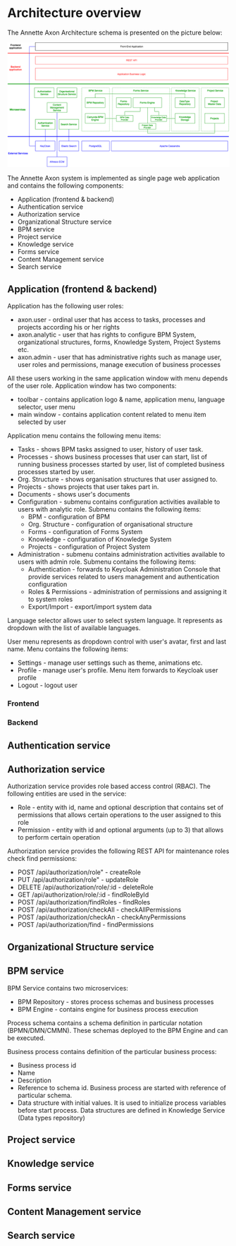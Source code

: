 # Architecture overview

The Annette Axon Architecture schema is presented on the picture below:

![Annette Axon Architecture schema](schema.png)

The Annette Axon system is implemented as single page web application and contains the following components:
* Application (frontend & backend)
* Authentication service
* Authorization service
* Organizational Structure service
* BPM service
* Project service
* Knowledge service
* Forms service
* Content Management service
* Search service

## Application (frontend & backend)

Application has the following user roles:
* axon.user - ordinal user that has access to tasks, processes and projects according his or her rights
* axon.analytic - user that has rights to configure BPM System, organizational structures, forms, Knowledge System, Project Systems etc.
* axon.admin - user that has administrative rights such as manage user, user roles and permissions, manage execution of business processes  

All these users working in the same application window with menu depends of the user role. Application window has two components:
* toolbar - contains application logo & name, application menu, language selector, user menu
* main window - contains application content related to menu item selected by user

Application menu contains the following menu items:
* Tasks - shows BPM tasks assigned to user, history of user task. 
* Processes - shows business processes that user can start, list of running business processes started by user, list of completed business processes started by user.  
* Org. Structure - shows organisation structures that user assigned to.
* Projects - shows projects that user takes part in.
* Documents - shows user's documents
* Configuration - submenu contains configuration activities available to users with analytic role. Submenu contains the following items:
  * BPM - configuration of BPM
  * Org. Structure - configuration of organisational structure
  * Forms - configuration of Forms System
  * Knowledge - configuration of Knowledge System
  * Projects - configuration of Project System
* Administration - submenu contains administration activities available to users with admin role. Submenu contains the following items:
  * Authentication - forwards to Keycloak Administration Console that provide services related to users management and authentication configuration
  * Roles & Permissions - administration of permissions and assigning it to system roles
  * Export/Import - export/import system data

Language selector allows user to select system language. It represents as dropdown with the list of available languages. 
  
User menu represents as dropdown control with user's avatar, first and last name. Menu contains the following items:
* Settings - manage user settings such as theme, animations etc.
* Profile - manage user's profile. Menu item forwards to Keycloak user profile
* Logout - logout user
   
 
   

### Frontend

### Backend

## Authentication service

## Authorization service

Authorization service provides role based access control (RBAC). The following entities are used in the service:
* Role - entity with id, name and optional description that contains set of permissions that allows certain operations to the user assigned to this role 
* Permission - entity with id and optional arguments (up to 3) that allows to perform certain operation

Authorization service provides the following REST API for maintenance roles check find permissions:

* POST /api/authorization/role" - createRole
* PUT /api/authorization/role" - updateRole
* DELETE /api/authorization/role/:id - deleteRole
* GET /api/authorization/role/:id - findRoleById
* POST /api/authorization/findRoles - findRoles
* POST /api/authorization/checkAll - checkAllPermissions
* POST /api/authorization/checkAn - checkAnyPermissions
* POST /api/authorization/find - findPermissions



## Organizational Structure service

## BPM service

BPM Service contains two microservices:
* BPM Repository - stores process schemas and business processes
* BPM Engine - contains engine for business process execution

Process schema contains a schema definition in particular notation (BPMN/DMN/CMMN). These schemas deployed to the BPM Engine and can be executed.

Business process contains definition of the particular business process:
* Business process id
* Name
* Description
* Reference to schema id. Business process are started with reference of particular schema.
* Data structure with initial values. It is used to initialize process variables before start process. Data structures are defined in Knowledge Service (Data types repository) 

## Project service

## Knowledge service

## Forms service

## Content Management service

## Search service